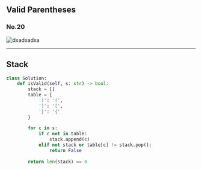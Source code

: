 ## Valid Parentheses
### No.20

![dxadxadxa](https://user-images.githubusercontent.com/42995061/96238098-120b9180-0fd9-11eb-897f-49e9f642a344.png)

---

## Stack
``` python
class Solution:
    def isValid(self, s: str) -> bool:
        stack = []
        table = {
            ')': '(',
            ']': '[',
            '}': '{'
        }
        
        for c in s:
            if c not in table:
                stack.append(c)
            elif not stack or table[c] != stack.pop():
                return False
        
        return len(stack) == 0
```